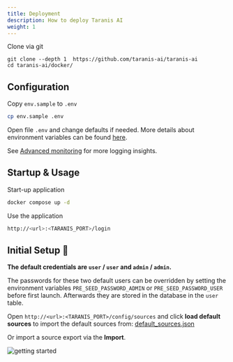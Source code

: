 ```yaml
---
title: Deployment
description: How to deploy Taranis AI
weight: 1
---
```



Clone via git
```
git clone --depth 1  https://github.com/taranis-ai/taranis-ai
cd taranis-ai/docker/
```

## Configuration

Copy `env.sample` to `.env`
```bash
cp env.sample .env
```

Open file `.env` and change defaults if needed. More details about environment variables can be found [here](https://github.com/taranis-ai/taranis-ai/blob/master/docker/README.md).

See [Advanced monitoring](./advanced-monitoring.md) for more logging insights.


## Startup & Usage 

Start-up application
```bash
docker compose up -d
```

Use the application 
```bash
http://<url>:<TARANIS_PORT>/login
```

## Initial Setup 👤

**The default credentials are `user` / `user` and `admin` / `admin`.**

The passwords for these two default users can be overridden by setting the environment variables `PRE_SEED_PASSWORD_ADMIN` or `PRE_SEED_PASSWORD_USER` before first launch.
Afterwards they are stored in the database in the `user` table.

Open `http://<url>:<TARANIS_PORT>/config/sources` and click **load default sources** to import the default sources from: [default_sources.json](https://github.com/taranis-ai/taranis-ai/blob/master/src/gui/public/default_sources.json)

Or import a source export via the **Import**.

![getting started](/docs/getting-started.png)
